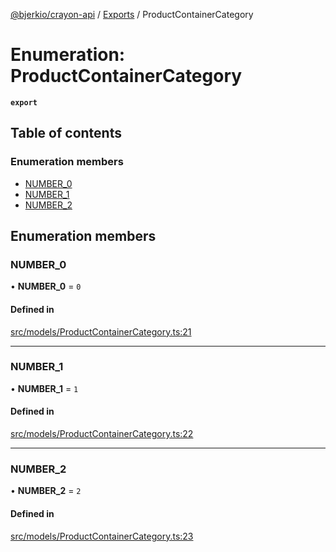 [@bjerkio/crayon-api](../README.md) / [Exports](../modules.md) / ProductContainerCategory

# Enumeration: ProductContainerCategory

**`export`**

## Table of contents

### Enumeration members

- [NUMBER\_0](ProductContainerCategory.md#number_0)
- [NUMBER\_1](ProductContainerCategory.md#number_1)
- [NUMBER\_2](ProductContainerCategory.md#number_2)

## Enumeration members

### NUMBER\_0

• **NUMBER\_0** = `0`

#### Defined in

[src/models/ProductContainerCategory.ts:21](https://github.com/bjerkio/crayon-api-js/blob/22cd66d/src/models/ProductContainerCategory.ts#L21)

___

### NUMBER\_1

• **NUMBER\_1** = `1`

#### Defined in

[src/models/ProductContainerCategory.ts:22](https://github.com/bjerkio/crayon-api-js/blob/22cd66d/src/models/ProductContainerCategory.ts#L22)

___

### NUMBER\_2

• **NUMBER\_2** = `2`

#### Defined in

[src/models/ProductContainerCategory.ts:23](https://github.com/bjerkio/crayon-api-js/blob/22cd66d/src/models/ProductContainerCategory.ts#L23)
